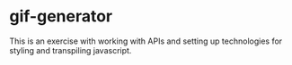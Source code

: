 # gif-generator
This is an exercise with working with APIs and setting up technologies for styling and transpiling javascript.
